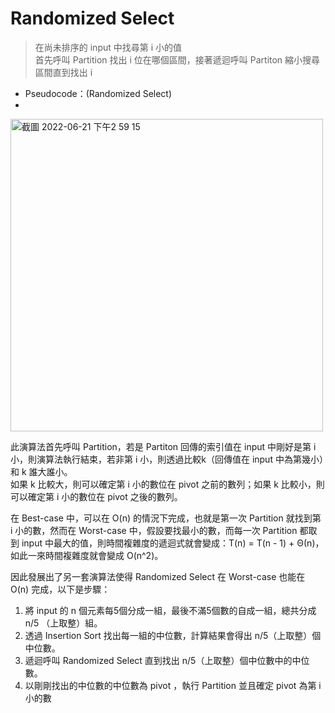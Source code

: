 # Randomized Select
>在尚未排序的 input 中找尋第 i 小的值  
>首先呼叫 Partition 找出 i 位在哪個區間，接著遞迴呼叫 Partiton 縮小搜尋區間直到找出 i 
* Pseudocode：(Randomized Select)
* 
<img width="500" alt="截圖 2022-06-21 下午2 59 15" src="https://user-images.githubusercontent.com/103521272/174736416-a9f6535d-56fb-4896-b6a5-5ae15dcffa63.png">

此演算法首先呼叫 Partition，若是 Partiton 回傳的索引值在 input 中剛好是第 i 小，則演算法執行結束，若非第 i 小，則透過比較k（回傳值在 input 中為第幾小）和 k 誰大誰小。  
如果 k 比較大，則可以確定第 i 小的數位在 pivot 之前的數列；如果 k 比較小，則可以確定第 i 小的數位在 pivot 之後的數列。

在 Best-case 中，可以在 O(n) 的情況下完成，也就是第一次 Partition 就找到第 i 小的數，然而在 Worst-case 中，假設要找最小的數，而每一次 Partition 都取到 input 中最大的值，則時間複雜度的遞迴式就會變成：T(n) = T(n - 1) + Θ(n)，如此一來時間複雜度就會變成 O(n^2)。

因此發展出了另一套演算法使得 Randomized Select 在 Worst-case 也能在 O(n) 完成，以下是步驟：  
1. 將 input 的 n 個元素每5個分成一組，最後不滿5個數的自成一組，總共分成 n/5 （上取整）組。
2. 透過 Insertion Sort 找出每一組的中位數，計算結果會得出 n/5（上取整）個中位數。
3. 遞迴呼叫 Randomized Select 直到找出 n/5（上取整）個中位數中的中位數。
4. 以剛剛找出的中位數的中位數為 pivot ，執行 Partition 並且確定 pivot 為第 i 小的數

